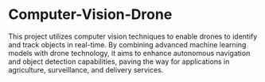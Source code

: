 # Computer-Vision-Drone
This project utilizes computer vision techniques to enable drones to identify and track objects in real-time. By combining advanced machine learning models with drone technology, it aims to enhance autonomous navigation and object detection capabilities, paving the way for applications in agriculture, surveillance, and delivery services.
